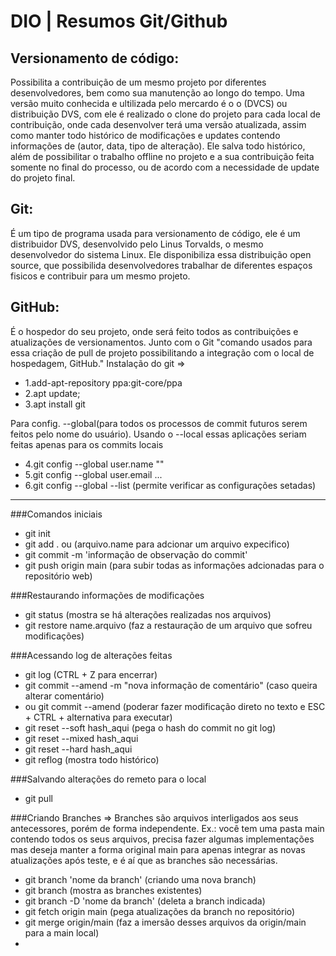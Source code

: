 # DIO | Resumos Git/Github

## Versionamento de código:

Possibilita a contribuição de um mesmo projeto por diferentes desenvolvedores, bem como sua manutenção ao longo do tempo.
Uma versão muito conhecida e ultilizada pelo mercardo é o o (DVCS) ou distribuição DVS, com ele é realizado o clone do projeto para cada local de contribuição, onde cada desenvolver terá uma versão atualizada, assim como manter todo histórico de modificações e updates contendo informações de (autor, data, tipo de alteração). Ele salva todo histórico, além de possibilitar o trabalho offline no projeto e a sua contribuição feita somente no final do processo, ou de acordo com a necessidade de update do projeto final.

## Git:

É um tipo de programa usada para versionamento de código, ele é um distribuidor DVS, desenvolvido pelo Linus Torvalds, o mesmo desenvolvedor do sistema Linux. Ele disponibiliza essa distribuição open source, que possibilida desenvolvedores trabalhar de diferentes espaços fisicos e contribuir para um mesmo projeto.

## GitHub:

É o hospedor do seu projeto, onde será feito todos as contribuições e atualizações de versionamentos. Junto com o Git "comando usados para essa criação de pull de projeto possibilitando a integração com o local de hospedagem, GitHub."
Instalação do git =>

- 1.add-apt-repository ppa:git-core/ppa
- 2.apt update;
- 3.apt install git

Para config. --global(para todos os processos de commit futuros serem feitos pelo nome do usuário).
Usando o --local essas aplicações seriam feitas apenas para os commits locais

- 4.git config --global user.name ""
- 5.git config --global user.email ...
- 6.git config --global --list (permite verificar as configurações setadas)

---

###Comandos iniciais

- git init
- git add . ou (arquivo.name para adcionar um arquivo expecifico)
- git commit -m 'informação de observação do commit'
- git push origin main (para subir todas as informações adcionadas para o repositório web)

###Restaurando informações de modificações

- git status (mostra se há alterações realizadas nos arquivos)
- git restore name.arquivo (faz a restauração de um arquivo que sofreu modificações)

###Acessando log de alterações feitas

- git log (CTRL + Z para encerrar)
- git commit --amend -m "nova informação de comentário" (caso queira alterar comentário)
- ou git commit --amend (poderar fazer modificação direto no texto e ESC + CTRL + alternativa para executar)
- git reset --soft hash_aqui (pega o hash do commit no git log)
- git reset --mixed hash_aqui
- git reset --hard hash_aqui
- git reflog (mostra todo histórico)

###Salvando alterações do remeto para o local

- git pull

###Criando Branches =>
Branches são arquivos interligados aos seus antecessores, porém de forma independente.
Ex.: você tem uma pasta main contendo todos os seus arquivos, precisa fazer algumas implementações mas deseja
manter a forma original main para apenas integrar as novas atualizações após teste, e é aí que as branches são
necessárias.

- git branch 'nome da branch' (criando uma nova branch)
- git branch (mostra as branches existentes)
- git branch -D 'nome da branch' (deleta a branch indicada)
- git fetch origin main (pega atualizações da branch no repositório)
- git merge origin/main (faz a imersão desses arquivos da origin/main para a main local)
-
